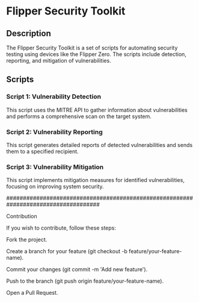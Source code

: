 # Flipper Security Toolkit

## Description

The Flipper Security Toolkit is a set of scripts for automating security testing using devices like the Flipper Zero. The scripts include detection, reporting, and mitigation of vulnerabilities.

## Scripts

### Script 1: Vulnerability Detection

This script uses the MITRE API to gather information about vulnerabilities and performs a comprehensive scan on the target system.

### Script 2: Vulnerability Reporting

This script generates detailed reports of detected vulnerabilities and sends them to a specified recipient.

### Script 3: Vulnerability Mitigation

This script implements mitigation measures for identified vulnerabilities, focusing on improving system security.

####################################################################################

Contribution

If you wish to contribute, follow these steps:

Fork the project.

Create a branch for your feature (git checkout -b feature/your-feature-name).

Commit your changes (git commit -m 'Add new feature').

Push to the branch (git push origin feature/your-feature-name).

Open a Pull Request.
